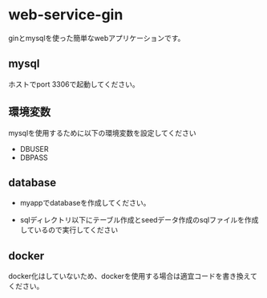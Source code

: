 # web-service-gin

ginとmysqlを使った簡単なwebアプリケーションです。

## mysql

ホストでport 3306で起動してください。

## 環境変数

mysqlを使用するために以下の環境変数を設定してください

- DBUSER
- DBPASS

## database

- myappでdatabaseを作成してください。

- sqlディレクトリ以下にテーブル作成とseedデータ作成のsqlファイルを作成しているので実行してください

## docker

docker化はしていないため、dockerを使用する場合は適宜コードを書き換えてください。
